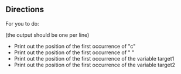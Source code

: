 ## Directions

For you to do:

(the output should be one per line)

* Print out the position of the first occurrence of "c"
* Print out the position of the first occurrence of " "
* Print out the position of the first occurrence of the variable target1
* Print out the position of the first occurrence of the variable target2